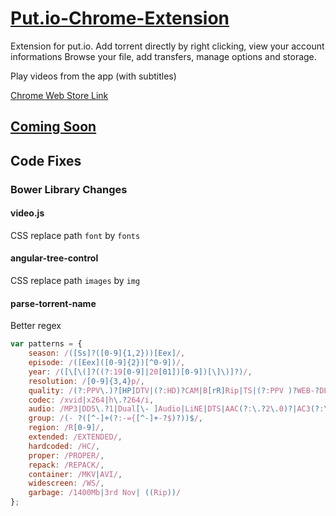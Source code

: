 # [Put.io-Chrome-Extension](https://chrome.google.com/webstore/detail/putio-extension/lmonmjokfiamaoddkeofepnapdldbejb)

Extension for put.io. Add torrent directly by right clicking, view your account informations
Browse your file, add transfers, manage options and storage.

Play videos from the app (with subtitles)

[Chrome Web Store Link](https://chrome.google.com/webstore/detail/putio-extension/lmonmjokfiamaoddkeofepnapdldbejb)

## [Coming Soon](todo.md)

## Code Fixes

### Bower Library Changes

#### video.js

CSS replace path `font` by `fonts`

#### angular-tree-control

CSS replace path `images` by `img`

#### parse-torrent-name

Better regex
``` Javascript
var patterns = {
    season: /([Ss]?([0-9]{1,2}))[Eex]/,
    episode: /([Eex]([0-9]{2})[^0-9])/,
    year: /([\[\(]?((?:19[0-9]|20[01])[0-9])[\]\)]?)/,
    resolution: /[0-9]{3,4}p/,
    quality: /(?:PPV\.)?[HP]DTV|(?:HD)?CAM|B[rR]Rip|TS|(?:PPV )?WEB-?DL(?: DVDRip)?|H[dD]Rip|DVDRip|DVDRiP|DVDRIP|CamRip|W[EB]B[rR]ip|BluRay|DvDScr/,
    codec: /xvid|x264|h\.?264/i,
    audio: /MP3|DD5\.?1|Dual[\- ]Audio|LiNE|DTS|AAC(?:\.?2\.0)?|AC3(?:\.5\.1)?/,
    group: /(- ?([^-]+(?:-={[^-]+-?$)?))$/,
    region: /R[0-9]/,
    extended: /EXTENDED/,
    hardcoded: /HC/,
    proper: /PROPER/,
    repack: /REPACK/,
    container: /MKV|AVI/,
    widescreen: /WS/,
    garbage: /1400Mb|3rd Nov| ((Rip))/
};
```
